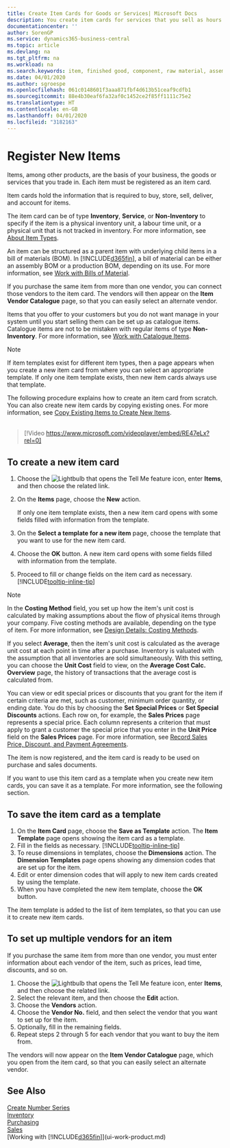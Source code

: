 ```yaml
---
title: Create Item Cards for Goods or Services| Microsoft Docs
description: You create item cards for services that you sell as hours and for physical products, such as assembly items, finished goods, components, or raw material, that you sell from your inventory.
documentationcenter: ''
author: SorenGP
ms.service: dynamics365-business-central
ms.topic: article
ms.devlang: na
ms.tgt_pltfrm: na
ms.workload: na
ms.search.keywords: item, finished good, component, raw material, assembly item
ms.date: 04/01/2020
ms.author: sgroespe
ms.openlocfilehash: 061c0148601f3aaa871fbf4d613b51ceaf9cdfb1
ms.sourcegitcommit: 88e4b30eaf6fa32af0c1452ce2f85ff1111c75e2
ms.translationtype: HT
ms.contentlocale: en-GB
ms.lasthandoff: 04/01/2020
ms.locfileid: "3182163"
---
```

# <a name="register-new-items"></a>Register New Items
Items, among other products, are the basis of your business, the goods or services that you trade in. Each item must be registered as an item card.

Item cards hold the information that is required to buy, store, sell, deliver, and account for items.

The item card can be of type **Inventory**, **Service**, or **Non-Inventory** to specify if the item is a physical inventory unit, a labour time unit, or a physical unit that is not tracked in inventory. For more information, see [About Item Types](inventory-about-item-types.md).

An item can be structured as a parent item with underlying child items in a bill of materials (BOM). In [!INCLUDE[d365fin](includes/d365fin_md.md)], a bill of material can be either an assembly BOM or a production BOM, depending on its use. For more information, see [Work with Bills of Material](inventory-how-work-BOMs.md).

If you purchase the same item from more than one vendor, you can connect those vendors to the item card. The vendors will then appear on the **Item Vendor Catalogue** page, so that you can easily select an alternate vendor.

Items that you offer to your customers but you do not want manage in your system until you start selling them can be set up as catalogue items. Catalogue items are not to be mistaken with regular items of type **Non-Inventory**. For more information, see [Work with Catalogue Items](inventory-how-work-nonstock-items.md).  

> [!NOTE]  
> If item templates exist for different item types, then a page appears when you create a new item card from where you can select an appropriate template. If only one item template exists, then new item cards always use that template.

The following procedure explains how to create an item card from scratch. You can also create new item cards by copying existing ones. For more information, see [Copy Existing Items to Create New Items](inventory-how-copy-items.md).<br><br>  

> [!Video https://www.microsoft.com/videoplayer/embed/RE47eLx?rel=0]

## <a name="to-create-a-new-item-card"></a>To create a new item card
1. Choose the ![Lightbulb that opens the Tell Me feature](media/ui-search/search_small.png "Tell me what you want to do") icon, enter **Items**, and then choose the related link.  
2. On the **Items** page, choose the **New** action.

    If only one item template exists, then a new item card opens with some fields filled with information from the template.
3. On the **Select a template for a new item** page, choose the template that you want to use for the new item card.
4. Choose the **OK** button. A new item card opens with some fields filled with information from the template.
5. Proceed to fill or change fields on the item card as necessary. [!INCLUDE[tooltip-inline-tip](includes/tooltip-inline-tip_md.md)]

> [!NOTE]
> In the **Costing Method** field, you set up how the item's unit cost is calculated by making assumptions about the flow of physical items through your company. Five costing methods are available, depending on the type of item. For more information, see [Design Details: Costing Methods](design-details-costing-methods.md).
>
> If you select **Average**, then the item's unit cost is calculated as the average unit cost at each point in time after a purchase. Inventory is valuated with the assumption that all inventories are sold simultaneously. With this setting, you can choose the **Unit Cost** field to view, on the **Average Cost Calc. Overview** page, the history of transactions that the average cost is calculated from.

You can view or edit special prices or discounts that you grant for the item if certain criteria are met, such as customer, minimum order quantity, or ending date. You do this by choosing the **Set Special Prices** or **Set Special Discounts** actions. Each row on, for example, the **Sales Prices** page represents a special price. Each column represents a criterion that must apply to grant a customer the special price that you enter in the **Unit Price** field on the **Sales Prices** page. For more information, see [Record Sales Price, Discount, and Payment Agreements](sales-how-record-sales-price-discount-payment-agreements.md).

The item is now registered, and the item card is ready to be used on purchase and sales documents.

If you want to use this item card as a template when you create new item cards, you can save it as a template. For more information, see the following section.

## <a name="to-save-the-item-card-as-a-template"></a>To save the item card as a template
1. On the **Item Card** page, choose the **Save as Template** action. The **Item Template** page opens showing the item card as a template.
2. Fill in the fields as necessary. [!INCLUDE[tooltip-inline-tip](includes/tooltip-inline-tip_md.md)]
3. To reuse dimensions in templates, choose the **Dimensions** action. The **Dimension Templates** page opens showing any dimension codes that are set up for the item.
4. Edit or enter dimension codes that will apply to new item cards created by using the template.
5. When you have completed the new item template, choose the **OK** button.

The item template is added to the list of item templates, so that you can use it to create new item cards.

## <a name="to-set-up-multiple-vendors-for-an-item"></a>To set up multiple vendors for an item  
If you purchase the same item from more than one vendor, you must enter information about each vendor of the item, such as prices, lead time, discounts, and so on.  

1.  Choose the ![Lightbulb that opens the Tell Me feature](media/ui-search/search_small.png "Tell me what you want to do") icon, enter **Items**, and then choose the related link.  
2.  Select the relevant item, and then choose the **Edit** action.  
3.  Choose the **Vendors** action.  
4.  Choose the **Vendor No.** field, and then select the vendor that you want to set up for the item.  
5.  Optionally, fill in the remaining fields.  
6.  Repeat steps 2 through 5 for each vendor that you want to buy the item from.

The vendors will now appear on the **Item Vendor Catalogue** page, which you open from the item card, so that you can easily select an alternate vendor.

## <a name="see-also"></a>See Also
[Create Number Series](ui-create-number-series.md)  
[Inventory](inventory-manage-inventory.md)  
[Purchasing](purchasing-manage-purchasing.md)  
[Sales](sales-manage-sales.md)  
[Working with [!INCLUDE[d365fin](includes/d365fin_md.md)]](ui-work-product.md)
